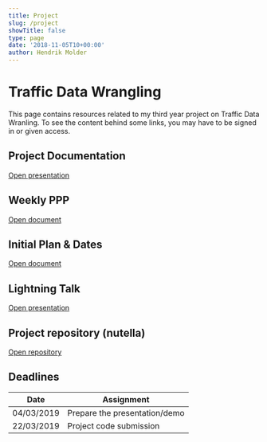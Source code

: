 ```yaml
---
title: Project
slug: /project
showTitle: false
type: page
date: '2018-11-05T10+00:00'
author: Hendrik Molder
---
```


# Traffic Data Wrangling

This page contains resources related to my third year project on Traffic Data Wranling. To see the content behind some links, you may have to be signed in or given access.

## Project Documentation

[Open presentation](https://docs.google.com/presentation/d/1xQT6tcGMFgI17r8uqFt9MwPWTZWMIcWltT4lKBkppVg/edit?usp=sharing)

## Weekly PPP

[Open document](https://docs.google.com/document/d/1tedkUcGJwk85dZdxphawAgn9V_rnrNpqNHNBDadwloY/edit#heading=h.4xp97ubojzjv)

## Initial Plan & Dates

[Open document](https://docs.google.com/document/d/1Pn1bz6TWPghMwD-MXuJIdXS-RvG5jRZGlIzmMho5Xic/edit)

## Lightning Talk

[Open presentation](https://docs.google.com/presentation/d/1Z-72XysYcRJMfdyJ2EJXCck11r8TP4COHnjYcg3aIug/edit?usp=sharing)

## Project repository (nutella)

[Open repository](https://github.com/hendrikmolder/nutella)

## Deadlines

| Date       | Assignment                    |
| ---------- | ----------------------------- |
| 04/03/2019 | Prepare the presentation/demo |
| 22/03/2019 | Project code submission       |
